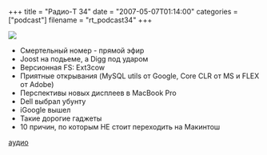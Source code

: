 +++
title = "Радио-T 34"
date = "2007-05-07T01:14:00"
categories = ["podcast"]
filename = "rt_podcast34"
+++

![](https://radio-t.com/images/radio-t/rt34.jpg)


- Смертельный номер - прямой эфир
- Joost на подьеме, а Digg под ударом
- Версионная FS: Ext3cow
- Приятные открывания (MySQL utils от Google, Core CLR от MS и FLEX от Adobe)
- Перспективы новых дисплеев в MacBook Pro
- Dell выбрал убунту
- iGoogle вышел
- Такие дорогие гаджеты
- 10 причин, по которым НЕ стоит переходить на Макинтош

[аудио](http://cdn.radio-t.com/rt_podcast34.mp3)
<audio src="http://cdn.radio-t.com/rt_podcast34.mp3" preload="none"></audio>
